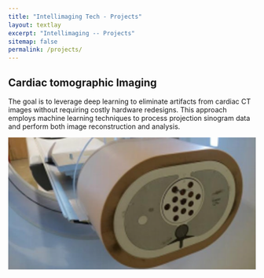 ```yaml
---
title: "Intellimaging Tech - Projects"
layout: textlay
excerpt: "Intellimaging -- Projects"
sitemap: false
permalink: /projects/
---
```




## Cardiac tomographic Imaging 

The goal is to leverage deep learning to eliminate artifacts from cardiac CT images without requiring costly hardware redesigns. This approach employs machine learning techniques to process projection sinogram data and perform both image reconstruction and analysis.


<p align = "left">
<img src = "https://raw.githubusercontent.com/WANG-AXIS/wang-axis.github.io/master/images/projects/cardiac_ct_deblooming.png" width="600">
</p>
<p align = "left">
</p>

















